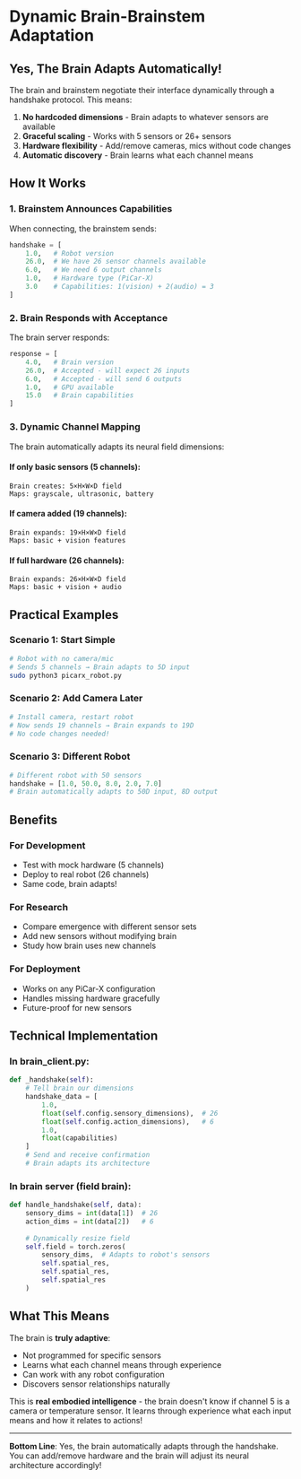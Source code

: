 # Dynamic Brain-Brainstem Adaptation

## Yes, The Brain Adapts Automatically!

The brain and brainstem negotiate their interface dynamically through a handshake protocol. This means:

1. **No hardcoded dimensions** - Brain adapts to whatever sensors are available
2. **Graceful scaling** - Works with 5 sensors or 26+ sensors
3. **Hardware flexibility** - Add/remove cameras, mics without code changes
4. **Automatic discovery** - Brain learns what each channel means

## How It Works

### 1. Brainstem Announces Capabilities

When connecting, the brainstem sends:
```python
handshake = [
    1.0,   # Robot version
    26.0,  # We have 26 sensor channels available
    6.0,   # We need 6 output channels
    1.0,   # Hardware type (PiCar-X)
    3.0    # Capabilities: 1(vision) + 2(audio) = 3
]
```

### 2. Brain Responds with Acceptance

The brain server responds:
```python
response = [
    4.0,   # Brain version
    26.0,  # Accepted - will expect 26 inputs
    6.0,   # Accepted - will send 6 outputs
    1.0,   # GPU available
    15.0   # Brain capabilities
]
```

### 3. Dynamic Channel Mapping

The brain automatically adapts its neural field dimensions:

#### If only basic sensors (5 channels):
```
Brain creates: 5×H×W×D field
Maps: grayscale, ultrasonic, battery
```

#### If camera added (19 channels):
```
Brain expands: 19×H×W×D field
Maps: basic + vision features
```

#### If full hardware (26 channels):
```
Brain expands: 26×H×W×D field
Maps: basic + vision + audio
```

## Practical Examples

### Scenario 1: Start Simple
```bash
# Robot with no camera/mic
# Sends 5 channels → Brain adapts to 5D input
sudo python3 picarx_robot.py
```

### Scenario 2: Add Camera Later
```bash
# Install camera, restart robot
# Now sends 19 channels → Brain expands to 19D
# No code changes needed!
```

### Scenario 3: Different Robot
```python
# Different robot with 50 sensors
handshake = [1.0, 50.0, 8.0, 2.0, 7.0]
# Brain automatically adapts to 50D input, 8D output
```

## Benefits

### For Development
- Test with mock hardware (5 channels)
- Deploy to real robot (26 channels)
- Same code, brain adapts!

### For Research  
- Compare emergence with different sensor sets
- Add new sensors without modifying brain
- Study how brain uses new channels

### For Deployment
- Works on any PiCar-X configuration
- Handles missing hardware gracefully
- Future-proof for new sensors

## Technical Implementation

### In brain_client.py:
```python
def _handshake(self):
    # Tell brain our dimensions
    handshake_data = [
        1.0,
        float(self.config.sensory_dimensions),  # 26
        float(self.config.action_dimensions),   # 6
        1.0,
        float(capabilities)
    ]
    # Send and receive confirmation
    # Brain adapts its architecture
```

### In brain server (field brain):
```python
def handle_handshake(self, data):
    sensory_dims = int(data[1])  # 26
    action_dims = int(data[2])   # 6
    
    # Dynamically resize field
    self.field = torch.zeros(
        sensory_dims,  # Adapts to robot's sensors
        self.spatial_res,
        self.spatial_res,
        self.spatial_res
    )
```

## What This Means

The brain is **truly adaptive**:
- Not programmed for specific sensors
- Learns what each channel means through experience
- Can work with any robot configuration
- Discovers sensor relationships naturally

This is **real embodied intelligence** - the brain doesn't know if channel 5 is a camera or temperature sensor. It learns through experience what each input means and how it relates to actions!

---

**Bottom Line**: Yes, the brain automatically adapts through the handshake. You can add/remove hardware and the brain will adjust its neural architecture accordingly!